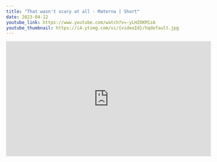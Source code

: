 ```yaml
---
title: "That wasn't scary at all - Materna | Short"
date: 2023-04-12
youtube_link: https://www.youtube.com/watch?v=-yLHZOKM1zA
youtube_thumbnail: https://i4.ytimg.com/vi/{videoId}/hqdefault.jpg
---
```

<iframe width="560" height="315" src="https://www.youtube.com/embed/-yLHZOKM1zA" title="That wasn't scary at all - Materna | Short" frameborder="0" allow="accelerometer; autoplay; clipboard-write; encrypted-media; gyroscope; picture-in-picture; web-share" allowfullscreen></iframe>
